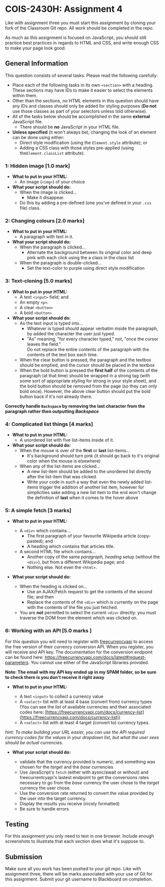 # COIS-2430H: Assignment 4

Like with assignment three you must start this assignment by cloning your fork of the Classroom Git repo. All work should be completed in the repo.

As much as this assignment is focused on JavaScript, you should still practice best practices in regards to HTML and CSS, and write enough CSS to make your page look good.

## General Information

This question consists of several tasks. Please read the following carefully:

- Place each of the following tasks in its own `<section>` with a heading. These sections may have IDs to make it easier to select the elements within them.
- Other than the sections, no HTML elements in this question should have any IDs and classes should only be added for styling purposes (**Do not** use those classes as part of your selectors unless told otherwise).
- All of the tasks below should be accomplished in the same **external** JavaScript file.
  - There should be **no** JavaScript in your HTML file.
- **Unless specified** (it won't always be), changing the look of an element can be done using either:
  - Direct style modification (using the `Element.style` attribute); or
  - Adding a CSS class with those styles pre-applied (using the`Element.classList` attribute).

### 1: Hidden image [1.0 mark]

- **What to put in your HTML:**
  - An image (`<img>`) of your choice
- **What your script should do:**
  - When the image is clicked...
    - Make it disappear.
  - Do this by adding a pre-defined (one you've defined in your `.css` file) class.

### 2: Changing colours [2.0 marks]

- **What to put in your HTML:**
  - A paragraph with text in it.
- **What your script should do:**
  - When the paragraph is clicked...
    - Alternate the background between its original color and deep pink with each click using the a class in the class list
  - When the paragraph is double-clicked...
    - Set the text-color to purple using direct style modification

### 3: Text-cloning [5.0 marks]

- **What to put in your HTML:**
  - A text `<input>` field; and
  - An empty `<p>`.
  - A clear `<button>`
  - A bold `<button>`
- **What your script should do:**
  - As the text input is typed into...
    - Whatever is typed should appear verbatim inside the paragraph, by added the character the user just typed.
    - "As" meaning, "for every character typed," not, "once the cursor leaves the field." <aside class="alert">
      <div><i title="Important warning about common errors" class="fas fa-exclamation-triangle fa-2x"></i></div>
      <div>Do not replace the entire contents of the paragraph with the contents of the text box each time.</div>
      </aside>
  - When the clear button is pressed, the paragraph and the textbox should be emptied, and the cursor should be placed in the textbox
  - When the bold button is pressed the **first half** of the contents of the paragraph (at that time) should be wrapped in a strong tag (with some sort of appropriate styling for strong in your style sheet), and the bold button should be removed from the page (so they can only bold once). However, the above clear button should put the bold button back if it's not already there.

**Correctly handle `Backspace` by removing the last character from the paragraph rather then outputting _Backspace_**

### 4: Complicated list things [4 marks]

- **What to put in your HTML:**
  - A unordered list with five list-items inside of it.
- **What your script should do:**
  - When the mouse is over of the **first** or **last** list-items...
    - It's background should turn pink (it should go back to it's original color when the mouse is elsewhere)
  - When any of the list-items are clicked...
    - A new list-item should be added to the unordered list directly after the list-item that was clicked.
    - Write your code in such a way that even the newly added list-items trigger the addition of another list item, however for simplicities sake adding a new list item to the end won't change the definition of **last** when it comes to the hover above

### 5: A simple fetch [3 marks]

- **What to put in your HTML:**

  - A `<div>` which contains...
    - The first paragraph of your favourite Wikipedia article (copy-pasted); and
    - A heading which contains that articles title.
  - A second HTML file which contains...
    - Another copy of the same _paragraph, heading_ setup (without the `<div>`), but from a different Wikipedia page; and
    - Nothing else. Not even the `<html>`.

- **What your script should do:**

  - When the heading is clicked on...
    - Use an AJAX/Fetch request to get the contents of the second file; and then
    - Replace the contents of the `<div>` which is currently on the page with the contents of the file you just fetched.
  - You are **not** permitted to select the current `<div>` directly: you must traverse the DOM from the element which was clicked on.

### 6: Working with an API [5.0 marks ]

For this question you will need to register with [freecurrencyapi](https://freecurrencyapi.com) to access the free version of their currency conversion API. When you register, you will receive and API key. The documentation for the conversion endpoint can be found here: <https://freecurrencyapi.com/docs/latest#request-parameters>. You cannot use either of the JavaScript libraries provided.

**Note: The email with my API key ended up in my SPAM folder, so be sure to check there is you don't receive it right away**

- **What to put in your HTML:**

  - A text `<input>` to collect a currency value
  - A `<select>` list with at least 4 base (convert from) currency types (You can see the list of available currencies and their associated codes here: [https://freecurrencyapi.com/docs/currency-list](https://freecurrencyapi.com/docs/currency-list))
  - A `<select>` list with at least 4 target (convert to) currency types.

_hint: To make building your URL easier, you can use the API required currency codes for the values in your dropdown list, but what the user sees should be actual currencies._

- **What your script should do:**

  - validate that the currency provided is numeric, and something was chosen for the _target_ and the _base_ currencies
  - Use JavaScript's `fetch` (either with aysnc/await or without) and freecurrentcyapi's lastest endpoint to get the conversions rates necessary to go from the _base_ currency the user chose to the _target_ currency the user chose.
  - Use the conversion rate returned to convert the value provided by the user into the target currency.
  - Display the results you receive (nicely formatted)
  - Be sure to handle errors

## Testing

For this assignment you only need to test in one browser. Include enough screenshots to illustrate that each section does what it's suppose to.

## Submission

Make sure all you work has been pushed to your git repo. Like with assignment three, there will be marks associated with your use of Git for this assignment. Submit your git username to Blackboard on completion.
